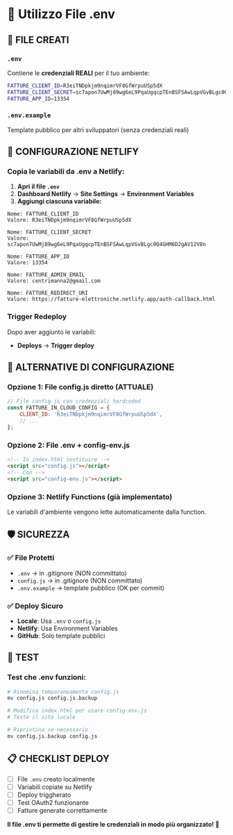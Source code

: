 # 🔧 Utilizzo File .env

## 📁 FILE CREATI

### `.env` 
Contiene le **credenziali REALI** per il tuo ambiente:
```bash
FATTURE_CLIENT_ID=R3eiTNDpkjm9nqimrVF8GfWrpuUSp5dX
FATTURE_CLIENT_SECRET=sc7apon7UwMj89wg6eL9PqaUgqcpTEnBSFSAwLqpVGvBLgc0Q4GHM6D2gAV12V8n
FATTURE_APP_ID=13354
```

### `.env.example`
Template pubblico per altri sviluppatori (senza credenziali reali)

## 🚀 CONFIGURAZIONE NETLIFY

### **Copia le variabili da .env a Netlify:**

1. **Apri il file `.env`** 
2. **Dashboard Netlify** → **Site Settings** → **Environment Variables**
3. **Aggiungi ciascuna variabile:**

```
Nome: FATTURE_CLIENT_ID
Valore: R3eiTNDpkjm9nqimrVF8GfWrpuUSp5dX

Nome: FATTURE_CLIENT_SECRET  
Valore: sc7apon7UwMj89wg6eL9PqaUgqcpTEnBSFSAwLqpVGvBLgc0Q4GHM6D2gAV12V8n

Nome: FATTURE_APP_ID
Valore: 13354

Nome: FATTURE_ADMIN_EMAIL
Valore: centrimanna2@gmail.com

Nome: FATTURE_REDIRECT_URI
Valore: https://fatture-elettroniche.netlify.app/auth-callback.html
```

### **Trigger Redeploy**
Dopo aver aggiunto le variabili:
- **Deploys** → **Trigger deploy**

## 🔄 ALTERNATIVE DI CONFIGURAZIONE

### **Opzione 1: File config.js diretto (ATTUALE)**
```javascript
// File config.js con credenziali hardcoded
const FATTURE_IN_CLOUD_CONFIG = {
    CLIENT_ID: 'R3eiTNDpkjm9nqimrVF8GfWrpuUSp5dX',
    // ...
};
```

### **Opzione 2: File .env + config-env.js**
```html
<!-- In index.html sostituire -->
<script src="config.js"></script>
<!-- Con -->
<script src="config-env.js"></script>
```

### **Opzione 3: Netlify Functions (già implementato)**
Le variabili d'ambiente vengono lette automaticamente dalla function.

## 🛡️ SICUREZZA

### ✅ **File Protetti**
- `.env` → in .gitignore (NON committato)
- `config.js` → in .gitignore (NON committato)
- `.env.example` → template pubblico (OK per commit)

### ✅ **Deploy Sicuro**
- **Locale**: Usa `.env` o `config.js`
- **Netlify**: Usa Environment Variables
- **GitHub**: Solo template pubblici

## 🧪 TEST

### **Test che .env funzioni:**
```bash
# Rinomina temporaneamente config.js
mv config.js config.js.backup

# Modifica index.html per usare config-env.js
# Testa il sito locale

# Ripristina se necessario
mv config.js.backup config.js
```

## 📋 CHECKLIST DEPLOY

- [ ] File `.env` creato localmente
- [ ] Variabili copiate su Netlify
- [ ] Deploy triggherato
- [ ] Test OAuth2 funzionante
- [ ] Fatture generate correttamente

**Il file .env ti permette di gestire le credenziali in modo più organizzato! 🎯**